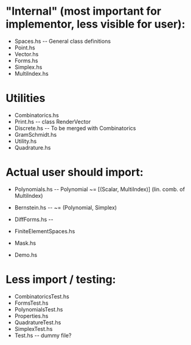 # "Internal" (most important for implementor, less visible for user):
* Spaces.hs              -- General class definitions
* Point.hs
* Vector.hs
* Forms.hs
* Simplex.hs
* MultiIndex.hs

# Utilities
* Combinatorics.hs
* Print.hs               -- class RenderVector
* Discrete.hs            -- To be merged with Combinatorics
* GramSchmidt.hs
* Utility.hs
* Quadrature.hs

# Actual user should import:
* Polynomials.hs         -- Polynomial ~= [(Scalar, MultiIndex)] (lin. comb. of MultiIndex)
* Bernstein.hs           -- ~= (Polynomial, Simplex)
* DiffForms.hs           --
* FiniteElementSpaces.hs

* Mask.hs
* Demo.hs

# Less import / testing:
* CombinatoricsTest.hs
* FormsTest.hs
* PolynomialsTest.hs
* Properties.hs
* QuadratureTest.hs
* SimplexTest.hs
* Test.hs -- dummy file?
